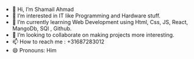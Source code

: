 - 👋 Hi, I’m Shamail Ahmad
- 👀 I’m interested in IT like Programming and Hardware stuff.
- 🌱 I’m currently learning Web Development using Html, Css, JS, React, MangoDb, SQl , Github.
- 💞️ I’m looking to collaborate on making projects more interesting.
- 📫 How to reach me : +31687283012
- 😄 Pronouns: Him


<!---
Shumail97/Shumail97 is a ✨ special ✨ repository because its `README.md` (this file) appears on your GitHub profile.
You can click the Preview link to take a look at your changes.
--->

